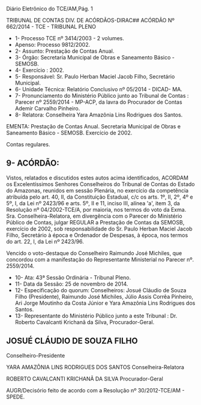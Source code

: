 Diário Eletrônico do TCE/AM,Pág. 1

TRIBUNAL DE CONTAS DIV. DE ACÓRDÃOS-DIRAC## ACÓRDÃO Nº 662/2014 - TCE - TRIBUNAL PLENO

- 1- Processo TCE nº 3414/2003 - 2 volumes.
- Apenso: Processo 9812/2002.
- 2- Assunto: Prestação de Contas Anual.
- 3- Órgão: Secretaria Municipal de Obras e Saneamento Básico - SEMOSB.
- 4- Exercício : 2002.
- 5- Responsável: Sr. Paulo Herban Maciel Jacob Filho, Secretário Municipal.
- 6- Unidade Técnica: Relatório Conclusivo nº 05/2014 - DICAD- MA.
- 7-  Pronunciamento  do  Ministério  Público  junto  ao  Tribunal  de  Contas :  Parecer  nº 2559/2014 - MP-ACP, da lavra do Procurador de Contas Ademir Carvalho Pinheiro.
- 8- Relatora: Conselheira Yara Amazônia Lins Rodrigues dos Santos.

EMENTA: Prestação de Contas Anual. Secretaria  Municipal  de  Obras  e  Saneamento Básico - SEMOSB. Exercício de 2002.

Contas regulares.

## 9- ACÓRDÃO:

Vistos, relatados e discutidos estes autos acima identificados, ACORDAM os Excelentíssimos  Senhores  Conselheiros do Tribunal de Contas do Estado do Amazonas, reunidos em sessão Plenária, no exercício da competência atribuída pelo  art. 40, II, da Constituição Estadual, c/c os arts. 1º, II, 2º, 4º e 5º, I, da Lei nº 2423/96 e arts. 5º, II  e  11,  inciso  III,  alínea  'a',  item  3,  da  Resolução  nº  04/2002-TCE/A, por  maioria, nos termos do voto da Exma. Sra. Conselheira-Relatora, em divergência com o Parecer do Ministério  Público  de  Contas,  julgar REGULAR a  Prestação  de  Contas  da  SEMOSB, exercício  de  2002,  sob  responsabilidade  do  Sr.  Paulo  Herban Maciel  Jacob  Filho, Secretário à época e Ordenador de Despesas, à época, nos termos do art. 22, I, da Lei nº 2423/96.

Vencido o voto-destaque do Conselheiro Raimundo José Michiles, que concordou com a manifestação do Representante Ministerial no Parecer nº. 2559/2014.

- 10- Ata: 43ª Sessão Ordinária - Tribunal Pleno.
- 11- Data da Sessão: 25 de novembro de 2014.
- 12- Especificação do quorum: Conselheiros: Josué Cláudio de Souza Filho (Presidente), Raimundo José Michiles, Júlio Assis Corrêa Pinheiro, Ari Jorge Moutinho da Costa Júnior e Yara Amazônia Lins Rodrigues dos Santos.
- 13- Representante do Ministério Público junto a este Tribunal : Dr. Roberto Cavalcanti Krichanã da Silva, Procurador-Geral.

## JOSUÉ CLÁUDIO DE SOUZA FILHO

Conselheiro-Presidente

YARA AMAZÔNIA LINS RODRIGUES DOS SANTOS Conselheira-Relatora

ROBERTO CAVALCANTI KRICHANÃ DA SILVA Procurador-Geral

AUGR/Decisório feito de acordo com a Resolução nº 30/2012-TCE/AM - SPEDE.